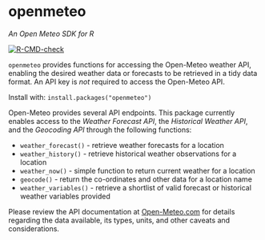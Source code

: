 # openmeteo
_An Open Meteo SDK for R_

<!-- badges: start -->
[![R-CMD-check](https://github.com/tpisel/openmeteo/actions/workflows/R-CMD-check.yaml/badge.svg)](https://github.com/tpisel/openmeteo/actions/workflows/R-CMD-check.yaml)
<!-- badges: end -->

`openmeteo` provides functions for accessing the Open-Meteo
weather API, enabling the desired weather data or forecasts to be retrieved
in a tidy data format. An API key is _not_ required to access the
Open-Meteo API.

Install with: `install.packages("openmeteo")`

Open-Meteo provides several API endpoints. This package
currently enables access to the _Weather Forecast API_, the _Historical
Weather API_, and the _Geocoding API_ through the following functions:
   - `weather_forecast()` - retrieve weather forecasts for a location
   - `weather_history()` - retrieve historical weather observations for a
   location
   - `weather_now()` - simple function to return current weather for a
   location
   - `geocode()` - return the co-ordinates and other data for a location name
   - `weather_variables()` - retrieve a shortlist of valid forecast or
   historical weather variables provided

Please review the API documentation at [Open-Meteo.com](https://open-meteo.com/) for
details regarding the data available, its types, units, and other caveats
and considerations.




